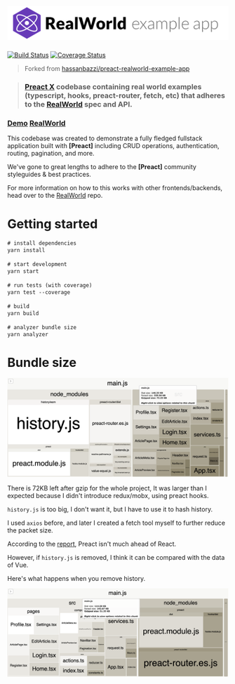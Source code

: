# ![RealWorld Example App](project-logo.png)

[![Build Status](https://img.shields.io/github/workflow/status/mutoe/preact-realworld-example-app/Node%20CI?style=flat-square)](https://github.com/mutoe/preact-realworld-example-app/actions)
[![Coverage Status](https://img.shields.io/coveralls/github/mutoe/preact-realworld-example-app?style=flat-square)](https://coveralls.io/github/mutoe/preact-realworld-example-app?branch=master)

> Forked from [hassanbazzi/preact-realworld-example-app](https://github.com/hassanbazzi/preact-realworld-example-app)

> ### [Preact X](https://github.com/developit/preact) codebase containing real world examples (typescript, hooks, preact-router, fetch, etc) that adheres to the [RealWorld](https://github.com/gothinkster/realworld) spec and API.


### [Demo](https://github.com/gothinkster/realworld) [RealWorld](https://github.com/gothinkster/realworld)


This codebase was created to demonstrate a fully fledged fullstack application built with **[Preact]** including CRUD operations, authentication, routing, pagination, and more.

We've gone to great lengths to adhere to the **[Preact]** community styleguides & best practices.

For more information on how to this works with other frontends/backends, head over to the [RealWorld](https://github.com/gothinkster/realworld) repo.


# Getting started

```shell script
# install dependencies
yarn install

# start development
yarn start

# run tests (with coverage)
yarn test --coverage

# build
yarn build

# analyzer bundle size
yarn analyzer
```

# Bundle size

![Bundle analyzer](.github/bundle-analyzer.png)

There is 72KB left after gzip for the whole project, It was larger than I expected because I didn't introduce redux/mobx, using preact hooks.

`history.js` is too big, I don't want it, but I have to use it to hash history.

I used `axios` before, and later I created a fetch tool myself to further reduce the packet size.

According to the [report](https://www.infoq.com/news/2019/04/real-world-framework-benchmark/), Preact isn't much ahead of React.

However, if `history.js` is removed, I think it can be compared with the data of Vue.

Here's what happens when you remove history.

![Bundle analyzer(no history.js)](./.github/bundle-size-after-remove-history.png)
